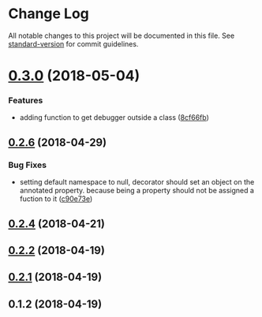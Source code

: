 # Change Log

All notable changes to this project will be documented in this file. See [standard-version](https://github.com/conventional-changelog/standard-version) for commit guidelines.

<a name="0.3.0"></a>
# [0.3.0](https://github.com/davidecavaliere/ts-debug/compare/v0.2.6...v0.3.0) (2018-05-04)


### Features

* adding function to get debugger outside a class ([8cf66fb](https://github.com/davidecavaliere/ts-debug/commit/8cf66fb))



<a name="0.2.6"></a>
## [0.2.6](https://github.com/davidecavaliere/ts-debug/compare/v0.2.4...v0.2.6) (2018-04-29)


### Bug Fixes

* setting default namespace to null, decorator should set an object on the annotated property. because being a property should not be assigned a fuction to it ([c90e73e](https://github.com/davidecavaliere/ts-debug/commit/c90e73e))



<a name="0.2.4"></a>
## [0.2.4](https://github.com/davidecavaliere/ts-debug/compare/v0.2.2...v0.2.4) (2018-04-21)



<a name="0.2.2"></a>
## [0.2.2](https://github.com/davidecavaliere/ts-debug/compare/v0.2.1...v0.2.2) (2018-04-19)



<a name="0.2.1"></a>
## [0.2.1](https://github.com/davidecavaliere/ts-debug/compare/v0.1.2...v0.2.1) (2018-04-19)



<a name="0.1.2"></a>
## 0.1.2 (2018-04-19)
